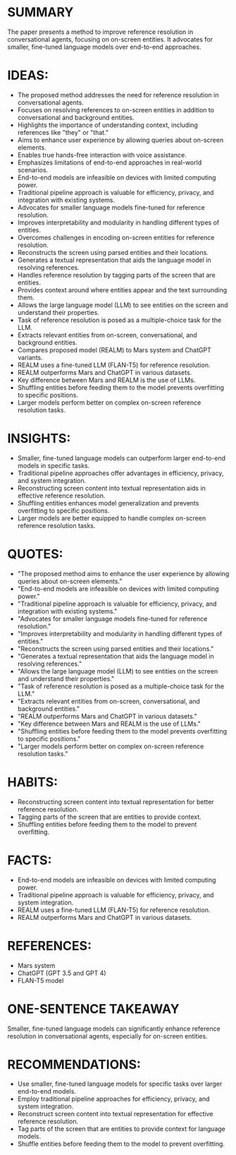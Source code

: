 # SUMMARY
The paper presents a method to improve reference resolution in conversational agents, focusing on on-screen entities. It advocates for smaller, fine-tuned language models over end-to-end approaches.

# IDEAS:
- The proposed method addresses the need for reference resolution in conversational agents.
- Focuses on resolving references to on-screen entities in addition to conversational and background entities.
- Highlights the importance of understanding context, including references like "they" or "that."
- Aims to enhance user experience by allowing queries about on-screen elements.
- Enables true hands-free interaction with voice assistance.
- Emphasizes limitations of end-to-end approaches in real-world scenarios.
- End-to-end models are infeasible on devices with limited computing power.
- Traditional pipeline approach is valuable for efficiency, privacy, and integration with existing systems.
- Advocates for smaller language models fine-tuned for reference resolution.
- Improves interpretability and modularity in handling different types of entities.
- Overcomes challenges in encoding on-screen entities for reference resolution.
- Reconstructs the screen using parsed entities and their locations.
- Generates a textual representation that aids the language model in resolving references.
- Handles reference resolution by tagging parts of the screen that are entities.
- Provides context around where entities appear and the text surrounding them.
- Allows the large language model (LLM) to see entities on the screen and understand their properties.
- Task of reference resolution is posed as a multiple-choice task for the LLM.
- Extracts relevant entities from on-screen, conversational, and background entities.
- Compares proposed model (REALM) to Mars system and ChatGPT variants.
- REALM uses a fine-tuned LLM (FLAN-T5) for reference resolution.
- REALM outperforms Mars and ChatGPT in various datasets.
- Key difference between Mars and REALM is the use of LLMs.
- Shuffling entities before feeding them to the model prevents overfitting to specific positions.
- Larger models perform better on complex on-screen reference resolution tasks.

# INSIGHTS:
- Smaller, fine-tuned language models can outperform larger end-to-end models in specific tasks.
- Traditional pipeline approaches offer advantages in efficiency, privacy, and system integration.
- Reconstructing screen content into textual representation aids in effective reference resolution.
- Shuffling entities enhances model generalization and prevents overfitting to specific positions.
- Larger models are better equipped to handle complex on-screen reference resolution tasks.

# QUOTES:
- "The proposed method aims to enhance the user experience by allowing queries about on-screen elements."
- "End-to-end models are infeasible on devices with limited computing power."
- "Traditional pipeline approach is valuable for efficiency, privacy, and integration with existing systems."
- "Advocates for smaller language models fine-tuned for reference resolution."
- "Improves interpretability and modularity in handling different types of entities."
- "Reconstructs the screen using parsed entities and their locations."
- "Generates a textual representation that aids the language model in resolving references."
- "Allows the large language model (LLM) to see entities on the screen and understand their properties."
- "Task of reference resolution is posed as a multiple-choice task for the LLM."
- "Extracts relevant entities from on-screen, conversational, and background entities."
- "REALM outperforms Mars and ChatGPT in various datasets."
- "Key difference between Mars and REALM is the use of LLMs."
- "Shuffling entities before feeding them to the model prevents overfitting to specific positions."
- "Larger models perform better on complex on-screen reference resolution tasks."

# HABITS:
- Reconstructing screen content into textual representation for better reference resolution.
- Tagging parts of the screen that are entities to provide context.
- Shuffling entities before feeding them to the model to prevent overfitting.

# FACTS:
- End-to-end models are infeasible on devices with limited computing power.
- Traditional pipeline approach is valuable for efficiency, privacy, and system integration.
- REALM uses a fine-tuned LLM (FLAN-T5) for reference resolution.
- REALM outperforms Mars and ChatGPT in various datasets.

# REFERENCES:
- Mars system
- ChatGPT (GPT 3.5 and GPT 4)
- FLAN-T5 model

# ONE-SENTENCE TAKEAWAY
Smaller, fine-tuned language models can significantly enhance reference resolution in conversational agents, especially for on-screen entities.

# RECOMMENDATIONS:
- Use smaller, fine-tuned language models for specific tasks over larger end-to-end models.
- Employ traditional pipeline approaches for efficiency, privacy, and system integration.
- Reconstruct screen content into textual representation for effective reference resolution.
- Tag parts of the screen that are entities to provide context for language models.
- Shuffle entities before feeding them to the model to prevent overfitting.